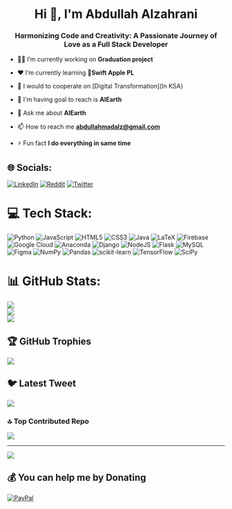 <h1 align="center">Hi 👋, I'm Abdullah Alzahrani</h1>
<h3 align="center">Harmonizing Code and Creativity: A Passionate Journey of Love as a Full Stack Developer</h3>



- 👨‍💻 I’m currently working on **Graduation project**

- ❤ I’m currently learning **📱Swift Apple PL**

- 👥 I would to cooperate on [Digital Transformation](In KSA)

- 🥅 I'm having goal to reach is **AIEarth**

- 💬 Ask me about **AIEarth**

- 📫 How to reach me **abdullahmadalz@gmail.com**

- ⚡ Fun fact **I do everything in same time**

## 🌐 Socials:
[![LinkedIn](https://img.shields.io/badge/LinkedIn-%230077B5.svg?logo=linkedin&logoColor=white)](https://linkedin.com/in/abdulllahmad) [![Reddit](https://img.shields.io/badge/Reddit-%23FF4500.svg?logo=Reddit&logoColor=white)](https://reddit.com/user/u/Stoicli) [![Twitter](https://img.shields.io/badge/Twitter-%231DA1F2.svg?logo=Twitter&logoColor=white)](https://twitter.com/Abdullllahmad) 

# 💻 Tech Stack:
![Python](https://img.shields.io/badge/python-3670A0?style=plastic&logo=python&logoColor=ffdd54) ![JavaScript](https://img.shields.io/badge/javascript-%23323330.svg?style=plastic&logo=javascript&logoColor=%23F7DF1E) ![HTML5](https://img.shields.io/badge/html5-%23E34F26.svg?style=plastic&logo=html5&logoColor=white) ![CSS3](https://img.shields.io/badge/css3-%231572B6.svg?style=plastic&logo=css3&logoColor=white) ![Java](https://img.shields.io/badge/java-%23ED8B00.svg?style=plastic&logo=java&logoColor=white) ![LaTeX](https://img.shields.io/badge/latex-%23008080.svg?style=plastic&logo=latex&logoColor=white) ![Firebase](https://img.shields.io/badge/firebase-%23039BE5.svg?style=plastic&logo=firebase) ![Google Cloud](https://img.shields.io/badge/Google%20Cloud-%234285F4.svg?style=plastic&logo=google-cloud&logoColor=white) ![Anaconda](https://img.shields.io/badge/Anaconda-%2344A833.svg?style=plastic&logo=anaconda&logoColor=white) ![Django](https://img.shields.io/badge/django-%23092E20.svg?style=plastic&logo=django&logoColor=white) ![NodeJS](https://img.shields.io/badge/node.js-6DA55F?style=plastic&logo=node.js&logoColor=white) ![Flask](https://img.shields.io/badge/flask-%23000.svg?style=plastic&logo=flask&logoColor=white) ![MySQL](https://img.shields.io/badge/mysql-%2300f.svg?style=plastic&logo=mysql&logoColor=white) 	![Figma](https://img.shields.io/badge/figma-%23F24E1E.svg?style=plastic&logo=figma&logoColor=white) ![NumPy](https://img.shields.io/badge/numpy-%23013243.svg?style=plastic&logo=numpy&logoColor=white) ![Pandas](https://img.shields.io/badge/pandas-%23150458.svg?style=plastic&logo=pandas&logoColor=white) ![scikit-learn](https://img.shields.io/badge/scikit--learn-%23F7931E.svg?style=plastic&logo=scikit-learn&logoColor=white) ![TensorFlow](https://img.shields.io/badge/TensorFlow-%23FF6F00.svg?style=plastic&logo=TensorFlow&logoColor=white) ![SciPy](https://img.shields.io/badge/SciPy-%230C55A5.svg?style=plastic&logo=scipy&logoColor=%white)
# 📊 GitHub Stats:
![](https://github-readme-stats.vercel.app/api?username=Abdulllahmad&theme=dark&hide_border=false&include_all_commits=true&count_private=false)<br/>
![](https://github-readme-streak-stats.herokuapp.com/?user=Abdulllahmad&theme=dark&hide_border=false)<br/>
![](https://github-readme-stats.vercel.app/api/top-langs/?username=Abdulllahmad&theme=dark&hide_border=false&include_all_commits=true&count_private=false&layout=compact)

## 🏆 GitHub Trophies
![](https://github-profile-trophy.vercel.app/?username=Abdulllahmad&theme=discord&no-frame=true&no-bg=true&margin-w=4)

## 🐦 Latest Tweet
[![](https://gtce.itsvg.in/api?username=Abdullllahmad)](https://github.com/VishwaGauravIn/github-twitter-card-embed)

### 🔝 Top Contributed Repo
![](https://github-contributor-stats.vercel.app/api?username=Abdulllahmad&limit=5&theme=dark&combine_all_yearly_contributions=true)

---
[![](https://visitcount.itsvg.in/api?id=Abdulllahmad&icon=0&color=8)](https://visitcount.itsvg.in)

  ## 💰 You can help me by Donating
  [![PayPal](https://img.shields.io/badge/PayPal-00457C?style=for-the-badge&logo=paypal&logoColor=white)](https://paypal.me/abdullahmadalz) 

  
<!-- Proudly created with GPRM ( https://gprm.itsvg.in ) -->
